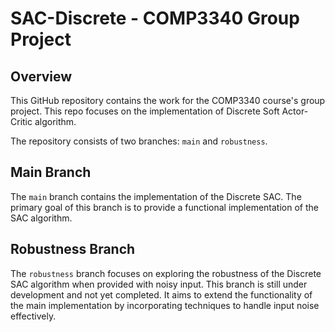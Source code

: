 # SAC-Discrete - COMP3340 Group Project

## Overview
This GitHub repository contains the work for the COMP3340 course's group project. This repo focuses on the implementation of Discrete Soft Actor-Critic algorithm. 

The repository consists of two branches: `main` and `robustness`.

## Main Branch
The `main` branch contains the implementation of the Discrete SAC. The primary goal of this branch is to provide a functional implementation of the SAC algorithm.


## Robustness Branch
The `robustness` branch focuses on exploring the robustness of the Discrete SAC algorithm when provided with noisy input. This branch is still under development and not yet completed. It aims to extend the functionality of the main implementation by incorporating techniques to handle input noise effectively.
